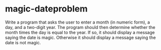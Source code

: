 # magic-dateproblem
Write a program that asks the user to enter a month (in numeric form), a day, and a two-digit year. The program should then determine whether the month times the day is equal to the year. If so, it should display a message saying the date is magic. Otherwise it should display a message saying the date is not magic.
